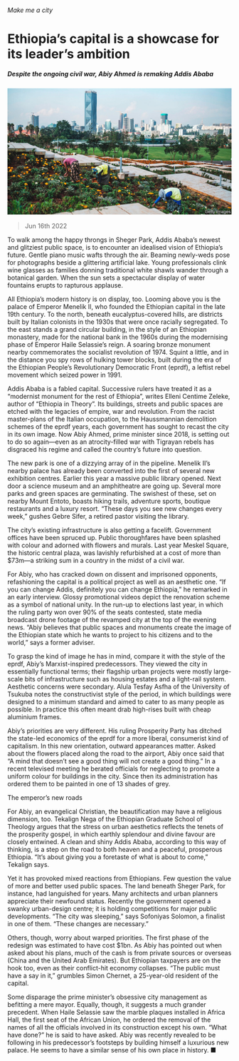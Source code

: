 ###### Make me a city

# Ethiopia’s capital is a showcase for its leader’s ambition 

##### Despite the ongoing civil war, Abiy Ahmed is remaking Addis Ababa 

![image](images/20220618_CUP005.jpg) 

> Jun 16th 2022 

To walk among the happy throngs in Sheger Park, Addis Ababa’s newest and glitziest public space, is to encounter an idealised vision of Ethiopia’s future. Gentle piano music wafts through the air. Beaming newly-weds pose for photographs beside a glittering artificial lake. Young professionals clink wine glasses as families donning traditional white shawls wander through a botanical garden. When the sun sets a spectacular display of water fountains erupts to rapturous applause.

All Ethiopia’s modern history is on display, too. Looming above you is the palace of Emperor Menelik II, who founded the Ethiopian capital in the late 19th century. To the north, beneath eucalyptus-covered hills, are districts built by Italian colonists in the 1930s that were once racially segregated. To the east stands a grand circular building, in the style of an Ethiopian monastery, made for the national bank in the 1960s during the modernising phase of Emperor Haile Selassie’s reign. A soaring bronze monument nearby commemorates the socialist revolution of 1974. Squint a little, and in the distance you spy rows of hulking tower blocks, built during the era of the Ethiopian People’s Revolutionary Democratic Front (eprdf), a leftist rebel movement which seized power in 1991.

Addis Ababa is a fabled capital. Successive rulers have treated it as a “modernist monument for the rest of Ethiopia”, writes Elleni Centime Zeleke, author of “Ethiopia in Theory”. Its buildings, streets and public spaces are etched with the legacies of empire, war and revolution. From the racist master-plans of the Italian occupation, to the Haussmannian demolition schemes of the eprdf years, each government has sought to recast the city in its own image. Now Abiy Ahmed, prime minister since 2018, is setting out to do so again—even as an atrocity-filled war with Tigrayan rebels has disgraced his regime and called the country’s future into question. 

The new park is one of a dizzying array of  in the pipeline. Menelik II’s nearby palace has already been converted into the first of several new exhibition centres. Earlier this year a massive public library opened. Next door a science museum and an amphitheatre are going up. Several more parks and green spaces are germinating. The swishest of these, set on nearby Mount Entoto, boasts hiking trails, adventure sports, boutique restaurants and a luxury resort. “These days you see new changes every week,” gushes Gebre Sifer, a retired pastor visiting the library. 

The city’s existing infrastructure is also getting a facelift. Government offices have been spruced up. Public thoroughfares have been splashed with colour and adorned with flowers and murals. Last year Meskel Square, the historic central plaza, was lavishly refurbished at a cost of more than $73m—a striking sum in a country in the midst of a civil war. 

For Abiy, who has cracked down on dissent and imprisoned opponents, refashioning the capital is a political project as well as an aesthetic one. “If you can change Addis, definitely you can change Ethiopia,” he remarked in an early interview. Glossy promotional videos depict the renovation scheme as a symbol of national unity. In the run-up to elections last year, in which the ruling party won over 90% of the seats contested, state media broadcast drone footage of the revamped city at the top of the evening news. “Abiy believes that public spaces and monuments create the image of the Ethiopian state which he wants to project to his citizens and to the world,” says a former adviser.

To grasp the kind of image he has in mind, compare it with the style of the eprdf, Abiy’s Marxist-inspired predecessors. They viewed the city in essentially functional terms; their flagship urban projects were mostly large-scale bits of infrastructure such as housing estates and a light-rail system. Aesthetic concerns were secondary. Alula Tesfay Asfha of the University of Tsukuba notes the constructivist style of the period, in which buildings were designed to a minimum standard and aimed to cater to as many people as possible. In practice this often meant drab high-rises built with cheap aluminium frames.

Abiy’s priorities are very different. His ruling Prosperity Party has ditched the state-led economics of the eprdf for a more liberal, consumerist kind of capitalism. In this new orientation, outward appearances matter. Asked about the flowers placed along the road to the airport, Abiy once said that “A mind that doesn’t see a good thing will not create a good thing.” In a recent televised meeting he berated officials for neglecting to promote a uniform colour for buildings in the city. Since then its administration has ordered them to be painted in one of 13 shades of grey.

The emperor’s new roads

For Abiy, an evangelical Christian, the beautification may have a religious dimension, too. Tekalign Nega of the Ethiopian Graduate School of Theology argues that the stress on urban aesthetics reflects the tenets of the prosperity gospel, in which earthly splendour and divine favour are closely entwined. A clean and shiny Addis Ababa, according to this way of thinking, is a step on the road to both heaven and a peaceful, prosperous Ethiopia. “It’s about giving you a foretaste of what is about to come,” Tekalign says.

Yet it has provoked mixed reactions from Ethiopians. Few question the value of more and better used public spaces. The land beneath Sheger Park, for instance, had languished for years. Many architects and urban planners appreciate their newfound status. Recently the government opened a swanky urban-design centre; it is holding competitions for major public developments. “The city was sleeping,” says Sofoniyas Solomon, a finalist in one of them. “These changes are necessary.”

Others, though, worry about warped priorities. The first phase of the redesign was estimated to have cost $1bn. As Abiy has pointed out when asked about his plans, much of the cash is from private sources or overseas (China and the United Arab Emirates). But Ethiopian taxpayers are on the hook too, even as their conflict-hit economy collapses. “The public must have a say in it,” grumbles Simon Chernet, a 25-year-old resident of the capital. 

Some disparage the prime minister’s obsessive city management as befitting a mere mayor. Equally, though, it suggests a much grander precedent. When Haile Selassie saw the marble plaques installed in Africa Hall, the first seat of the African Union, he ordered the removal of the names of all the officials involved in its construction except his own. “What have done?” he is said to have asked. Abiy was recently revealed to be following in his predecessor’s footsteps by building himself a luxurious new palace. He seems to have a similar sense of his own place in history. ■

